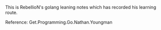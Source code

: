 This is RebellioN's golang leaning notes which has recorded his learning route.

Reference: Get.Programming.Go.Nathan.Youngman
